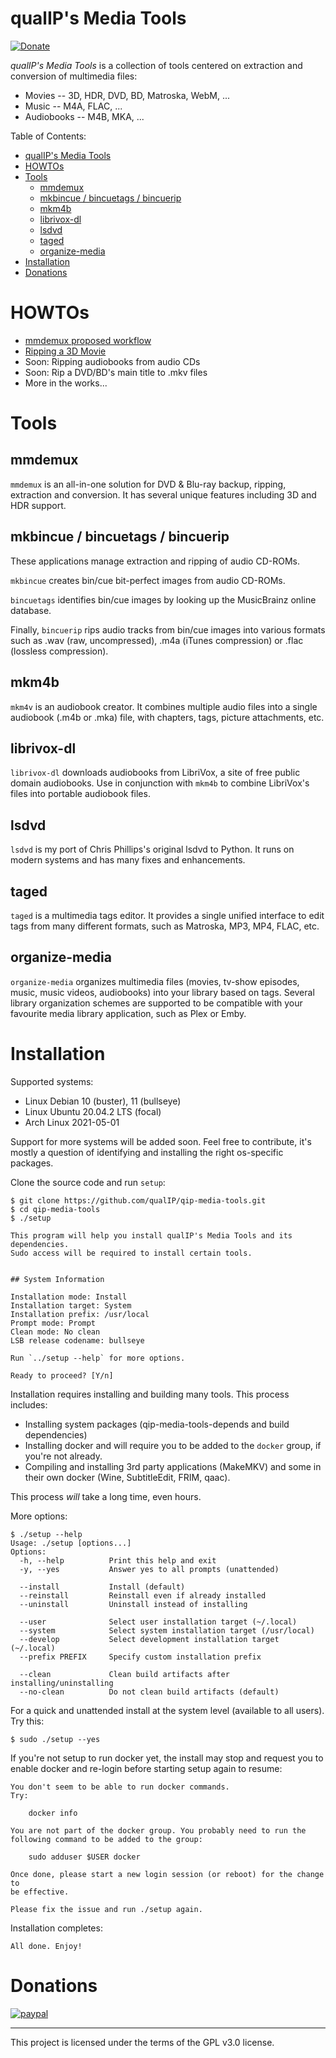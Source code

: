 # qualIP's Media Tools

[![Donate](https://img.shields.io/badge/Donate-PayPal-green.svg)](https://www.paypal.com/biz/fund?id=4CZC3J57FXJVE)

*qualIP's Media Tools* is a collection of tools centered on extraction and conversion of multimedia files:

  - Movies -- 3D, HDR, DVD, BD, Matroska, WebM, ...
  - Music -- M4A, FLAC, ...
  - Audiobooks -- M4B, MKA, ...

Table of Contents:
<!--ts-->
* [qualIP's Media Tools](#qualips-media-tools)
* [HOWTOs](#howtos)
* [Tools](#tools)
   * [mmdemux](#mmdemux)
   * [mkbincue / bincuetags / bincuerip](#mkbincue--bincuetags--bincuerip)
   * [mkm4b](#mkm4b)
   * [librivox-dl](#librivox-dl)
   * [lsdvd](#lsdvd)
   * [taged](#taged)
   * [organize-media](#organize-media)
* [Installation](#installation)
* [Donations](#donations)
<!--te-->

# HOWTOs

  - [mmdemux proposed workflow](doc/HOWTO-mmdemux-workflow.md)
  - [Ripping a 3D Movie](doc/HOWTO-rip-3D-movie.md)
  - Soon: Ripping audiobooks from audio CDs
  - Soon: Rip a DVD/BD's main title to .mkv files
  - More in the works...

# Tools

## mmdemux

`mmdemux` is an all-in-one solution for DVD &amp; Blu-ray backup, ripping, extraction and conversion.
It has several unique features including 3D and HDR support.


## mkbincue / bincuetags / bincuerip

These applications manage extraction and ripping of audio CD-ROMs.

`mkbincue` creates bin/cue bit-perfect images from audio CD-ROMs.

`bincuetags` identifies bin/cue images by looking up the MusicBrainz online database.

Finally, `bincuerip` rips audio tracks from bin/cue images into various formats
such as .wav (raw, uncompressed), .m4a (iTunes compression) or .flac (lossless
compression).


## mkm4b

`mkm4v` is an audiobook creator. It combines multiple audio files into a single
audiobook (.m4b or .mka) file, with chapters, tags, picture attachments, etc.


## librivox-dl

`librivox-dl` downloads audiobooks from LibriVox, a site of free public domain
audiobooks. Use in conjunction with `mkm4b` to combine LibriVox's files into
portable audiobook files.


## lsdvd

`lsdvd` is my port of Chris Phillips's original lsdvd to Python. It runs on modern systems and has many fixes and enhancements.


## taged

`taged` is a multimedia tags editor. It provides a single unified interface to edit tags from many different formats, such as Matroska, MP3, MP4, FLAC, etc.


## organize-media

`organize-media` organizes multimedia files (movies, tv-show episodes, music, music
videos, audiobooks) into your library based on tags. Several library
organization schemes are supported to be compatible with your favourite media
library application, such as Plex or Emby.


# Installation

Supported systems:

  - Linux Debian 10 (buster), 11 (bullseye)
  - Linux Ubuntu 20.04.2 LTS (focal)
  - Arch Linux 2021-05-01

Support for more systems will be added soon. Feel free to contribute, it's
mostly a question of identifying and installing the right os-specific
packages.

Clone the source code and run `setup`:

    $ git clone https://github.com/qualIP/qip-media-tools.git
    $ cd qip-media-tools
    $ ./setup

    This program will help you install qualIP's Media Tools and its
    dependencies.
    Sudo access will be required to install certain tools.


    ## System Information

    Installation mode: Install
    Installation target: System
    Installation prefix: /usr/local
    Prompt mode: Prompt
    Clean mode: No clean
    LSB release codename: bullseye

    Run `../setup --help` for more options.

    Ready to proceed? [Y/n]

Installation requires installing and building many tools. This process includes:

  - Installing system packages (qip-media-tools-depends and build dependencies)
  - Installing docker and will require you to be added to the `docker` group,
    if you're not already.
  - Compiling and installing 3rd party applications (MakeMKV) and some in their
    own docker (Wine, SubtitleEdit, FRIM, qaac).

This process *will* take a long time, even hours.

More options:

    $ ./setup --help
    Usage: ./setup [options...]
    Options:
      -h, --help          Print this help and exit
      -y, --yes           Answer yes to all prompts (unattended)

      --install           Install (default)
      --reinstall         Reinstall even if already installed
      --uninstall         Uninstall instead of installing

      --user              Select user installation target (~/.local)
      --system            Select system installation target (/usr/local)
      --develop           Select development installation target (~/.local)
      --prefix PREFIX     Specify custom installation prefix

      --clean             Clean build artifacts after installing/uninstalling
      --no-clean          Do not clean build artifacts (default)

For a quick and unattended install at the system level (available to all users). Try this:

    $ sudo ./setup --yes

If you're not setup to run docker yet, the install may stop and request you to
enable docker and re-login before starting setup again to resume:

    You don't seem to be able to run docker commands.
    Try:

        docker info

    You are not part of the docker group. You probably need to run the
    following command to be added to the group:

        sudo adduser $USER docker

    Once done, please start a new login session (or reboot) for the change to
    be effective.

    Please fix the issue and run ./setup again.

Installation completes:

    All done. Enjoy!

# Donations

[![paypal](https://www.paypalobjects.com/en_US/i/btn/btn_donateCC_LG.gif)](https://www.paypal.com/biz/fund?id=4CZC3J57FXJVE)

---

This project is licensed under the terms of the GPL v3.0 license.
